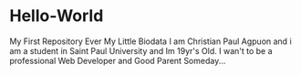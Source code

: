 # Hello-World
My First Repository Ever 
My Little Biodata
I am Christian Paul Agpuon
and i am a student in Saint Paul University and Im 19yr's Old.
I wan't to be a professional Web Developer and Good Parent Someday...
